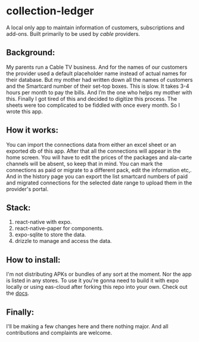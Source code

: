 # collection-ledger

A local only app to maintain information of customers, subscriptions and add-ons. Built primarily to be used by _cable_ providers.

## Background:

My parents run a Cable TV business. And for the names of our customers the provider used a default placeholder name instead of actual names for their database. But my mother had written down all the names of customers and the Smartcard number of their set-top boxes. This is slow. It takes 3-4 hours per month to pay the bills. And I’m the one who helps my mother with this. Finally I got tired of this and decided to digitize this process. The sheets were too complicated to be fiddled with once every month. So I wrote this app.

## How it works:

You can import the connections data from either an excel sheet or an exported db of this app. After that all the connections will appear in the home screen. You will have to edit the prices of the packages and ala-carte channels will be absent, so keep that in mind. You can mark the connections as paid or migrate to a different pack, edit the information etc,. And in the history page you can export the list smartcard numbers of paid and migrated connections for the selected date range to upload them in the provider's portal.

## Stack:

1. react-native with expo.
2. react-native-paper for components.
3. expo-sqlite to store the data.
4. drizzle to manage and access the data.

## How to install:

I'm not distributing APKs or bundles of any sort at the moment. Nor the app is listed in any stores. To use it you're gonna need to build it with expo locally or using eas-cloud after forking this repo into your own. Check out the [docs](https://docs.expo.dev/build/introduction/).

## Finally:

I'll be making a few changes here and there nothing major. And all contributions and complaints are welcome.
